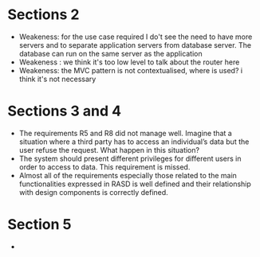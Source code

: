 # Sections  2

 * Weakeness: for the use case required I do't see the need to have more servers and to separate application servers from database server. The database can run on the same server as the application
 * Weakeness : we think it's too low level to talk about the router here
 * Weakeness: the MVC pattern is not contextualised, where is used? i think it's not necessary 

# Sections 3 and 4

 * The requirements R5 and R8 did not manage well. Imagine that a situation where a third party has to access an individual’s data but the user refuse the request. What happen in this situation?
* The system should present different privileges for different users in order to access to data. This requirement is missed.
* Almost all of the requirements especially those related to the main functionalities expressed in RASD is well defined and their relationship with design components is correctly defined.

# Section 5

 *
